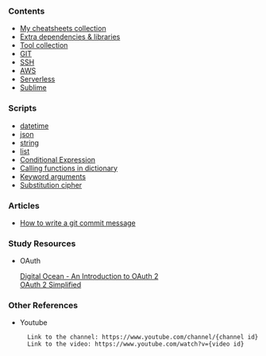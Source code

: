 ### Contents


* [My cheatsheets collection](cheatsheets.md)
* [Extra dependencies & libraries](libraries.md)
* [Tool collection](tools.md)
* [GIT](git.md)
* [SSH](ssh.md)
* [AWS](aws.md)
* [Serverless](serverless.md)
* [Sublime](sublime.md)

### Scripts

* [datetime](datetime.md)
* [json](./scripts/json-examples.py)
* [string](./scripts/string-examples.py)
* [list](./scripts/list-examples.py)
* [Conditional Expression](./scripts/conditional-expression.py)
* [Calling functions in dictionary](./scripts/functions-in-dictionary.py)
* [Keyword arguments](./scripts/keyword-arguments.py)
* [Substitution cipher](./scripts/substitution-cipher.py)

### Articles
* [How to write a git commit message](https://chris.beams.io/posts/git-commit/)

### Study Resources
* OAuth        

    [Digital Ocean - An Introduction to OAuth 2](https://www.digitalocean.com/community/tutorials/an-introduction-to-oauth-2)        
    [OAuth 2 Simplified](https://aaronparecki.com/oauth-2-simplified/)        

### Other References
* Youtube     

        Link to the channel: https://www.youtube.com/channel/{channel id}
        Link to the video: https://www.youtube.com/watch?v={video id}

